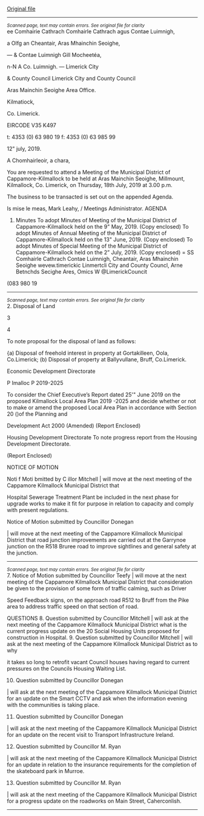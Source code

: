 [Original file](https://www.limerick.ie/sites/default/files/media/documents/2019-07/01%20Agenda%20July%202019%20Capp%20KIL%20MD%20Meeting.pdf)

---
*<small>Scanned page, text may contain errors. See original file for clarity</small>*  
ee Comhairie Cathrach Comhairle Cathrach agus Contae Luimnigh,

a Olfg an Cheantair, Aras Mhainchin Seoighe,

— & Contae Luimnigh Gill Mocheetéa,

n-N A Co. Luimnigh.
— Limerick City

& County Council Limerick City and County Council

Aras Mainchin Seoighe Area Office.

Kilmatiock,

Co. Limerick.

EIRCODE V35 K497

t: 4353 (0) 63 980 19
f: 4353 (0) 63 985 99

12" july, 2019.

A Chomhairleoir, a chara,

You are requested to attend a Meeting of the Municipal District of Cappamore-Kilmallock to be
held at Aras Mainchin Seoighe, Millmount, Kilmallock, Co. Limerick, on Thursday, 18th July,
2019 at 3.00 p.m.

The business to be transacted is set out on the appended Agenda.

Is mise le meas,
Mark Leahy, /
Meetings Administrator.
AGENDA
1. Minutes
To adopt Minutes of Meeting of the Municipal District of Cappamore-Kilmallock held on
the 9" May, 2019.
(Copy enclosed)
To adopt Minutes of Annual Meeting of the Municipal District of Cappamore-Kilmallock
held on the 13" June, 2019.
(Copy enclosed)
To adopt Minutes of Special Meeting of the Municipal District of Cappamore-Kilmallock
held on the 2” July, 2019.
(Copy enclosed)
= SS
Comhairle Cathrach Contae Luimnigh, Cheantair, Aras Mhainchin Seoighe wevew.timerickic
Linmertcli City and County Councl, Arne Betnchds Secighe Ares, Omics W @LimerickCouncit

(083 980 19


---
*<small>Scanned page, text may contain errors. See original file for clarity</small>*  
2. Disposal of Land

3

4

To note proposal for the disposal of land as follows:

{a) Disposal of freehold interest in property at Gortakilleen, Oola, Co.Limerick;
(b) Disposal of property at Ballyvullane, Bruff, Co.Limerick.

Economic Development Directorate

P Imalloc P 2019-2025

To consider the Chief Executive’s Report dated 25'" June 2019 on the proposed
Kilmallock Local Area Plan 2019 -2025 and decide whether or not to make or amend the
proposed Local Area Plan in accordance with Section 20 ()of the Planning and

Development Act 2000 (Amended)
(Report Enclosed)

Housing Development Directorate
To note progress report from the Housing Development Directorate.

(Report Enclosed)

NOTICE OF MOTION

Noti f Moti bmitted by C illor Mitchell
| will move at the next meeting of the Cappamore Kilmallock Municipal District that

Hospital Sewerage Treatment Plant be included in the next phase for upgrade works to
make it fit for purpose in relation to capacity and comply with present regulations.

Notice of Motion submitted by Councillor Donegan

| will move at the next meeting of the Cappamore Kilmallock Municipal District that
road junction improvements are carried out at the Garrynoe junction on the R518
Bruree road to improve sightlines and general safety at the junction.


---
*<small>Scanned page, text may contain errors. See original file for clarity</small>*  
7. Notice of Motion submitted by Councillor Teefy
| will move at the next meeting of the Cappamore Kilmallock Municipal District that
consideration be given to the provision of some form of traffic calming, such as Driver

Speed Feedback signs, on the approach road R512 to Bruff from the Pike area to
address traffic speed on that section of road.

QUESTIONS
8. Question submitted by Councillor Mitchell
| will ask at the next meeting of the Cappamore Kilmallock Municipal District what is the
current progress update on the 20 Social Housing Units proposed for construction in
Hospital.
9. Question submitted by Councillor Mitchell
| will ask at the next meeting of the Cappamore Kilmallock Municipal District as to why

it takes so long to retrofit vacant Council houses having regard to current pressures on
the Councils Housing Waiting List.

10. Question submitted by Councillor Donegan

| will ask at the next meeting of the Cappamore Kilmallock Municipal District for an
update on the Smart CCTV and ask when the information evening with the communities
is taking place.

11. Question submitted by Councillor Donegan

| will ask at the next meeting of the Cappamore Kilmallock Municipal District for an
update on the recent visit to Transport Infrastructure Ireland.

12. Question submitted by Councillor M. Ryan

| will ask at the next meeting of the Cappamore Kilmallock Municipal District for an
update in relation to the insurance requirements for the completion of the skateboard
park in Murroe.

13. Question submitted by Councillor M. Ryan

| will ask at the next meeting of the Cappamore Kilmallock Municipal District for a
progress update on the roadworks on Main Street, Caherconlish.


---
